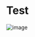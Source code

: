 # Test

![image](https://github.com/Vlad-Skrekoten/Test/assets/88341932/360ca1c2-7078-4867-a505-d44d8c11181f)
